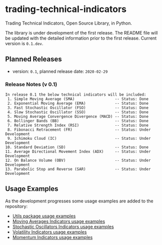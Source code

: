 # trading-technical-indicators
Trading Technical Indicators, Open Source Library, in Python.

The library is under development of the first release. The README file will be updated with the detailed information prior to the first release. Current version is `0.1.dev`.

## Planned Releases
- version: `0.1`, planned release date: `2020-02-29`

### Release Notes (v 0.1)
```
In release 0.1 the below technical indicators will be included:
 1. Simple Moving Average (SMA)                  -- Status: Done
 2. Exponential Moving Average (EMA)             -- Status: Done
 3. Fast Stochastic Oscillator (FSO)             -- Status: Done
 4. Slow Stochastic Oscillator (SSO)             -- Status: Done
 5. Moving Average Convergence Divergence (MACD) -- Status: Done
 6. Bollinger Bands (BB)                         -- Status: Done
 7. Relative Strength Index (RSI)                -- Status: Done
 8. Fibonacci Retracement (FR)                   -- Status: Under Development
 9. Ichimoku Cloud (IC)                          -- Status: Under Development
10. Standard Deviation (SD)                      -- Status: Done
11. Average Directional Movement Index (ADX)     -- Status: Under Development
12. On Balance Volume (OBV)                      -- Status: Under Development
13. Parabolic Stop and Reverse (SAR)             -- Status: Under Development
```

## Usage Examples
As the development progresses some usage examples are added to the repository:

- [Utils package usage examples](https://github.com/vsaveris/trading-technical-indicators/tree/master/examples/utils)
- [Moving Averages Indicators usage examples](https://github.com/vsaveris/trading-technical-indicators/tree/master/examples/indicators/moving_averages)
- [Stochastic Oscillators Indicators usage examples](https://github.com/vsaveris/trading-technical-indicators/tree/master/examples/indicators/stochastic_oscillators)
- [Volatility Indicators usage examples](https://github.com/vsaveris/trading-technical-indicators/tree/master/examples/indicators/volatility)
- [Momentum Indicators usage examples](https://github.com/vsaveris/trading-technical-indicators/tree/master/examples/indicators/momentum)